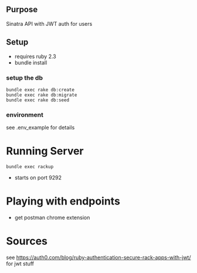 ## Purpose 
Sinatra API with JWT auth for users
## Setup
- requires ruby 2.3
- bundle install
### setup the db
```
bundle exec rake db:create
bundle exec rake db:migrate
bundle exec rake db:seed
```
### environment
see .env_example for details

# Running Server
```
bundle exec rackup

```
- starts on port 9292

# Playing with endpoints
- get postman chrome extension

# Sources
see https://auth0.com/blog/ruby-authentication-secure-rack-apps-with-jwt/ for jwt stuff